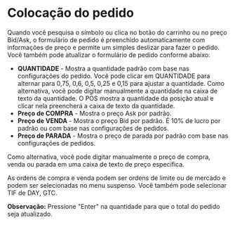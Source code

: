 # **Colocação do pedido**

Quando você pesquisa o símbolo ou clica no botão do carrinho ou no preço Bid/Ask, o formulário de pedido é preenchido automaticamente com informações de preço e permite um simples deslizar para fazer o pedido.
Você também pode atualizar o formulário de pedido conforme abaixo:

- **QUANTIDADE** - Mostra a quantidade padrão com base nas configurações do pedido. Você pode clicar em QUANTIDADE para alternar para 0,75, 0,6, 0,5, 0,25 e 0,15 para ajustar a quantidade.
Como alternativa, você pode digitar manualmente a quantidade na caixa de texto da quantidade. O POS mostra a quantidade da posição atual e clicar nela preencherá a caixa de texto da quantidade.
- **Preço de COMPRA** - Mostra o preço Ask por padrão.
- **Preço de VENDA** - Mostra o preço Bid por padrão. É 10% de lucro por padrão ou com base nas configurações de pedidos.
- **Preço de PARADA** - Mostra o preço de parada por padrão com base nas configurações de pedidos.

Como alternativa, você pode digitar manualmente o preço de compra, venda ou parada em uma caixa de texto de preço específica.

As ordens de compra e venda podem ser ordens de limite ou de mercado e podem ser selecionadas no menu suspenso. Você também pode selecionar TIF de DAY, GTC.

**Observação:** Pressione "Enter" na quantidade para que o total do pedido seja atualizado.

